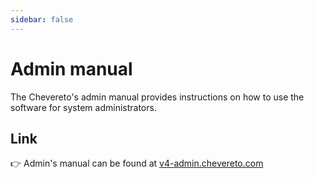 ```yaml
---
sidebar: false
---
```


# Admin manual

The Chevereto's admin manual provides instructions on how to use the software for system administrators.

## Link

👉 Admin's manual can be found at [v4-admin.chevereto.com](https://v4-admin.chevereto.com/)
